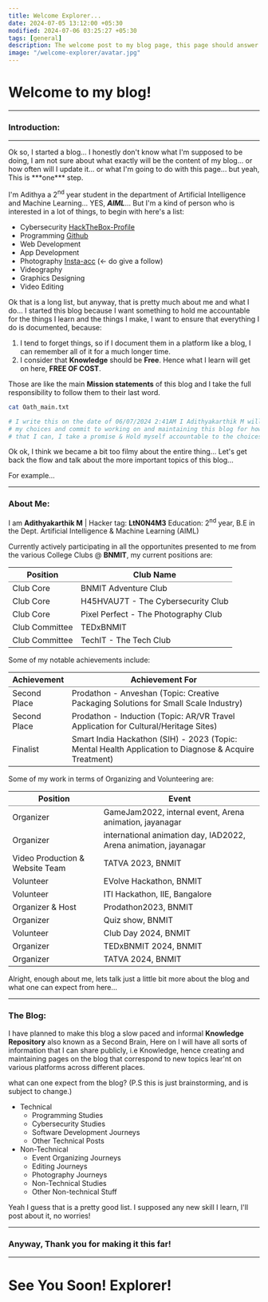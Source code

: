 ```yaml
---
title: Welcome Explorer...
date: 2024-07-05 13:12:00 +05:30
modified: 2024-07-06 03:25:27 +05:30
tags: [general]
description: The welcome post to my blog page, this page should answer all your questions about what this blog is about and what exactly you will get to see on my blog!
image: "/welcome-explorer/avatar.jpg"
---
```


# Welcome to my blog!

<hr>

### Introduction:
<hr>
Ok so, I started a blog... I honestly don't know what I'm supposed to be doing, I am not sure about what exactly will be the content of my blog... or how often will I update it... or what I'm going to do with this page... but yeah, This is ***one*** step.  

I'm Adithya a 2<sup>nd</sup> year student in the department of Artificial Intelligence and Machine Learning... YES, ***AIML***... But I'm a kind of person who is interested in a lot of things, to begin with here's a list:  
- Cybersecurity [HackTheBox-Profile](https://app.hackthebox.com/profile/1997337)  
- Programming [Github](https://github.com/captainion2119)  
- Web Development 
- App Development 
- Photography [Insta-acc](http://instagram.com/voy_with_adi) (<- do give a follow)  
- Videography  
- Graphics Designing  
- Video Editing  

Ok that is a long list, but anyway, that is pretty much about me and what I do... I started this blog because I want something to hold me accountable for the things I learn and the things I make, I want to ensure that everything I do is documented, because:
1. I tend to forget things, so if I document them in a platform like a blog, I can remember all of it for a much longer time.
2. I consider that **Knowledge** should be **Free**. Hence what I learn will get on here, **FREE OF COST**.

Those are like the main <strong>Mission statements</strong> of this blog and I take the full responsibility to follow them to their last word.

```bash
cat Oath_main.txt

# I write this on the date of 06/07/2024 2:41AM I Adithyakarthik M will hold by
# my choices and commit to working on and maintaining this blog for how ever long
# that I can, I take a promise & Hold myself accountable to the choices I have made.

```

Ok ok, I think we became a bit too filmy about the entire thing... Let's get back the flow and talk about the more important topics of this blog...

For example...

<hr>

### About Me:

I am **Adithyakarthik M** | Hacker tag: **LtN0N4M3**
Education: 2<sup>nd</sup> year, B.E in the Dept. Artificial Intelligence & Machine Learning (AIML)

Currently actively participating in all the opportunites presented to me from the various College Clubs @ **BNMIT**, my current positions are:
<table rules="groups">
  <thead>
    <tr>
      <th style="text-align: center">Position</th>
      <th style="text-align: center">Club Name</th>
    </tr>
  </thead>
  <tbody>
    <tr>
      <td>Club Core</td>
      <td>BNMIT Adventure Club</td>
    </tr>
    <tr>
      <td>Club Core</td>
      <td>H45HVAU7T - The Cybersecurity Club</td>
    </tr>
    <tr>
      <td>Club Core</td>
      <td>Pixel Perfect - The Photography Club</td>
    </tr>
    <tr>
      <td>Club Committee</td>
      <td>TEDxBNMIT</td>
    </tr>
    <tr>
      <td>Club Committee</td>
      <td>TechIT - The Tech Club</td>
    </tr>
  </tbody>
</table>

Some of my notable achievements include:
<table rules="groups">
  <thead>
    <tr>
      <th style="text-align: center">Achievement</th>
      <th style="text-align: center">Achievement For</th>
    </tr>
  </thead>
  <tbody>
    <tr>
      <td>Second Place</td>
      <td>Prodathon - Anveshan (Topic: Creative Packaging Solutions for Small Scale Industry)</td>
    </tr>
    <tr>
      <td>Second Place</td>
      <td>Prodathon - Induction (Topic: AR/VR Travel Application for Cultural/Heritage Sites)</td>
    </tr>
    <tr>
      <td>Finalist</td>
      <td>Smart India Hackathon (SIH) - 2023 (Topic: Mental Health Application to Diagnose & Acquire Treatment)</td>
    </tr>
  </tbody>
</table>


Some of my work in terms of Organizing and Volunteering are:
<table rules="groups">
  <thead>
    <tr>
      <th style="text-align: center">Position</th>
      <th style="text-align: center">Event</th>
    </tr>
  </thead>
  <tbody>
    <tr>
      <td>Organizer</td>
      <td>GameJam2022, internal event, Arena animation, jayanagar</td>
    </tr>
    <tr>
      <td>Organizer</td>
      <td>international animation day, IAD2022, Arena animation, jayanagar</td>
    </tr>
    <tr>
      <td>Video Production & Website Team</td>
      <td>TATVA 2023, BNMIT</td>
    </tr>
    <tr>
      <td>Volunteer</td>
      <td>EVolve Hackathon, BNMIT</td>
    </tr>
    <tr>
      <td>Volunteer</td>
      <td>ITI Hackathon, IIE, Bangalore</td>
    </tr>
    <tr>
      <td>Organizer & Host</td>
      <td>Prodathon2023, BNMIT</td>
    </tr>
    <tr>
      <td>Organizer</td>
      <td>Quiz show, BNMIT</td>
    </tr>
    <tr>
      <td>Volunteer</td>
      <td>Club Day 2024, BNMIT</td>
    </tr>
    <tr>
      <td>Organizer</td>
      <td>TEDxBNMIT 2024, BNMIT</td>
    </tr>
    <tr>
      <td>Organizer</td>
      <td>TATVA 2024, BNMIT</td>
    </tr>
  </tbody>
</table>


Alright, enough about me, lets talk just a little bit more about the blog and what one can expect from here...

<hr>

### The Blog:
I have planned to make this blog a slow paced and informal <strong>Knowledge Repository</strong> also known as a <a herf="https://www.buildingasecondbrain.com/"  target="_blank" rel="noopener">Second Brain</a>, Here on I will have all sorts of information that I can share publicly, i.e Knowledge, hence creating and maintaining pages on the blog that correspond to new topics lear'nt on various platforms across different places.

what can one expect from the blog?
(P.S this is just brainstorming, and is subject to change.)
- Technical
    - Programming Studies
    - Cybersecurity Studies
    - Software Development Journeys
    - Other Technical Posts
- Non-Technical
    - Event Organizing Journeys
    - Editing Journeys
    - Photography Journeys
    - Non-Technical Studies
    - Other Non-technical Stuff

Yeah I guess that is a pretty good list. I supposed any new skill I learn, I'll post about it, no worries!

<hr>

### Anyway, Thank you for making it this far!

<hr>

# See You Soon! Explorer!